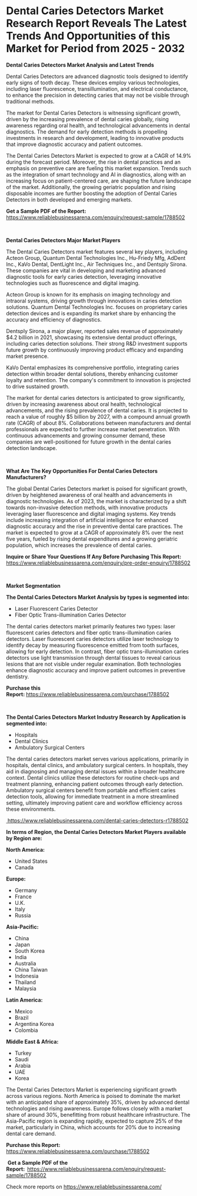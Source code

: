 <p><h1>Dental Caries Detectors Market Research Report Reveals The Latest Trends And Opportunities of this Market for Period from 2025 - 2032</h1></p><p><strong>Dental Caries Detectors Market Analysis and Latest Trends</strong></p>
<p><p>Dental Caries Detectors are advanced diagnostic tools designed to identify early signs of tooth decay. These devices employ various technologies, including laser fluorescence, transillumination, and electrical conductance, to enhance the precision in detecting caries that may not be visible through traditional methods. </p><p>The market for Dental Caries Detectors is witnessing significant growth, driven by the increasing prevalence of dental caries globally, rising awareness regarding oral health, and technological advancements in dental diagnostics. The demand for early detection methods is propelling investments in research and development, leading to innovative products that improve diagnostic accuracy and patient outcomes.</p><p>The Dental Caries Detectors Market is expected to grow at a CAGR of 14.9% during the forecast period. Moreover, the rise in dental practices and an emphasis on preventive care are fueling this market expansion. Trends such as the integration of smart technology and AI in diagnostics, along with an increasing focus on patient-centered care, are shaping the future landscape of the market. Additionally, the growing geriatric population and rising disposable incomes are further boosting the adoption of Dental Caries Detectors in both developed and emerging markets.</p></p>
<p><strong>Get a Sample PDF of the Report:&nbsp;</strong> <a href="https://www.reliablebusinessarena.com/enquiry/request-sample/1788502?utm_campaign=3009&utm_medium=2&utm_source=Github&utm_content=ia&utm_term=03032025&utm_id=dental-caries-detectors">https://www.reliablebusinessarena.com/enquiry/request-sample/1788502</a></p>
<p>&nbsp;</p>
<p><strong>Dental Caries Detectors Major Market Players</strong></p>
<p><p>The Dental Caries Detectors market features several key players, including Acteon Group, Quantum Dental Technologies Inc., Hu-Friedy Mfg, AdDent Inc., KaVo Dental, DentLight Inc., Air Techniques Inc., and Dentsply Sirona. These companies are vital in developing and marketing advanced diagnostic tools for early caries detection, leveraging innovative technologies such as fluorescence and digital imaging.</p><p>Acteon Group is known for its emphasis on imaging technology and intraoral systems, driving growth through innovations in caries detection solutions. Quantum Dental Technologies Inc. focuses on proprietary caries detection devices and is expanding its market share by enhancing the accuracy and efficiency of diagnostics.</p><p>Dentsply Sirona, a major player, reported sales revenue of approximately $4.2 billion in 2021, showcasing its extensive dental product offerings, including caries detection solutions. Their strong R&D investment supports future growth by continuously improving product efficacy and expanding market presence.</p><p>KaVo Dental emphasizes its comprehensive portfolio, integrating caries detection within broader dental solutions, thereby enhancing customer loyalty and retention. The company's commitment to innovation is projected to drive sustained growth.</p><p>The market for dental caries detectors is anticipated to grow significantly, driven by increasing awareness about oral health, technological advancements, and the rising prevalence of dental caries. It is projected to reach a value of roughly $5 billion by 2027, with a compound annual growth rate (CAGR) of about 8%. Collaborations between manufacturers and dental professionals are expected to further increase market penetration. With continuous advancements and growing consumer demand, these companies are well-positioned for future growth in the dental caries detection landscape.</p></p>
<p>&nbsp;</p>
<p><strong>What Are The Key Opportunities For Dental Caries Detectors Manufacturers?</strong></p>
<p><p>The global Dental Caries Detectors market is poised for significant growth, driven by heightened awareness of oral health and advancements in diagnostic technologies. As of 2023, the market is characterized by a shift towards non-invasive detection methods, with innovative products leveraging laser fluorescence and digital imaging systems. Key trends include increasing integration of artificial intelligence for enhanced diagnostic accuracy and the rise in preventive dental care practices. The market is expected to grow at a CAGR of approximately 8% over the next five years, fueled by rising dental expenditures and a growing geriatric population, which increases the prevalence of dental caries.</p></p>
<p><strong>Inquire or Share Your Questions If Any Before Purchasing This Report:</strong> <a href="https://www.reliablebusinessarena.com/enquiry/pre-order-enquiry/1788502?utm_campaign=3009&utm_medium=2&utm_source=Github&utm_content=ia&utm_term=03032025&utm_id=dental-caries-detectors">https://www.reliablebusinessarena.com/enquiry/pre-order-enquiry/1788502</a></p>
<p>&nbsp;</p>
<p><strong>Market Segmentation</strong></p>
<p><strong>The Dental Caries Detectors Market Analysis by types is segmented into:</strong></p>
<p><ul><li>Laser Fluorescent Caries Detector</li><li>Fiber Optic Trans-illumination Caries Detector</li></ul></p>
<p><p>The dental caries detectors market primarily features two types: laser fluorescent caries detectors and fiber optic trans-illumination caries detectors. Laser fluorescent caries detectors utilize laser technology to identify decay by measuring fluorescence emitted from tooth surfaces, allowing for early detection. In contrast, fiber optic trans-illumination caries detectors use light transmission through dental tissues to reveal carious lesions that are not visible under regular examination. Both technologies enhance diagnostic accuracy and improve patient outcomes in preventive dentistry.</p></p>
<p><strong>Purchase this Report:&nbsp;</strong><a href="https://www.reliablebusinessarena.com/purchase/1788502?utm_campaign=3009&utm_medium=2&utm_source=Github&utm_content=ia&utm_term=03032025&utm_id=dental-caries-detectors">https://www.reliablebusinessarena.com/purchase/1788502</a></p>
<p>&nbsp;</p>
<p><strong>The Dental Caries Detectors Market Industry Research by Application is segmented into:</strong></p>
<p><ul><li>Hospitals</li><li>Dental Clinics</li><li>Ambulatory Surgical Centers</li></ul></p>
<p><p>The dental caries detectors market serves various applications, primarily in hospitals, dental clinics, and ambulatory surgical centers. In hospitals, they aid in diagnosing and managing dental issues within a broader healthcare context. Dental clinics utilize these detectors for routine check-ups and treatment planning, enhancing patient outcomes through early detection. Ambulatory surgical centers benefit from portable and efficient caries detection tools, allowing for immediate treatment in a more streamlined setting, ultimately improving patient care and workflow efficiency across these environments.</p></p>
<p><a href="https://www.reliablebusinessarena.com/dental-caries-detectors-r1788502?utm_campaign=3009&utm_medium=2&utm_source=Github&utm_content=ia&utm_term=03032025&utm_id=dental-caries-detectors">&nbsp;https://www.reliablebusinessarena.com/dental-caries-detectors-r1788502</a></p>
<p><strong>In terms of Region, the Dental Caries Detectors Market Players available by Region are:</strong></p>
<p>
    <p> <strong> North America: </strong>
        <ul>
            <li>United States</li>
            <li>Canada</li>
        </ul>
        </p> 
    <p> <strong> Europe: </strong>
        <ul>
            <li>Germany</li>
            <li>France</li>
            <li>U.K.</li>
            <li>Italy</li>
            <li>Russia</li>
        </ul>
        </p> 
    <p> <strong> Asia-Pacific: </strong>
        <ul>
            <li>China</li>
            <li>Japan</li>
            <li>South Korea</li>
            <li>India</li>
            <li>Australia</li>
            <li>China Taiwan</li>
            <li>Indonesia</li>
            <li>Thailand</li>
            <li>Malaysia</li>
        </ul>
        </p> 
    <p> <strong> Latin America: </strong>
        <ul>
            <li>Mexico</li>
            <li>Brazil</li>
            <li>Argentina Korea</li>
            <li>Colombia</li>
        </ul>
        </p> 
    <p> <strong> Middle East & Africa: </strong>
        <ul>
            <li>Turkey</li>
            <li>Saudi</li>
            <li>Arabia</li>
            <li>UAE</li>
            <li>Korea</li>
        </ul>
    </p>
    </p>
<p><p>The Dental Caries Detectors Market is experiencing significant growth across various regions. North America is poised to dominate the market with an anticipated share of approximately 35%, driven by advanced dental technologies and rising awareness. Europe follows closely with a market share of around 30%, benefitting from robust healthcare infrastructure. The Asia-Pacific region is expanding rapidly, expected to capture 25% of the market, particularly in China, which accounts for 20% due to increasing dental care demand.</p></p>
<p><strong>Purchase this Report: </strong><a href="https://www.reliablebusinessarena.com/purchase/1788502?utm_campaign=3009&utm_medium=2&utm_source=Github&utm_content=ia&utm_term=03032025&utm_id=dental-caries-detectors">https://www.reliablebusinessarena.com/purchase/1788502</a></p>
<p>&nbsp;<strong>Get a Sample PDF of the Report:&nbsp;&nbsp;</strong><a href="https://www.reliablebusinessarena.com/enquiry/request-sample/1788502?utm_campaign=3009&utm_medium=2&utm_source=Github&utm_content=ia&utm_term=03032025&utm_id=dental-caries-detectors">https://www.reliablebusinessarena.com/enquiry/request-sample/1788502</a></p>
<p><strong></strong></p>
<p>Check more reports on <a href="https://www.reliablebusinessarena.com/?utm_campaign=3009&utm_medium=2&utm_source=Github&utm_content=ia&utm_term=03032025&utm_id=dental-caries-detectors">https://www.reliablebusinessarena.com/</a></p>